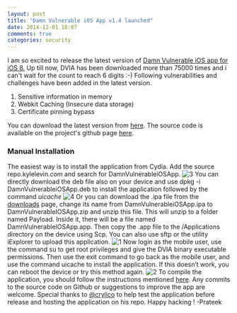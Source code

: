```yaml
---
layout: post
title: "Damn Vulnerable iOS App v1.4 launched"
date: 2014-12-01 18:07
comments: true
categories: security
---
```


I am so excited to release the latest version of [Damn Vulnerable iOS app for iOS 8.](http://damnvulnerableiosapp.com) Up till now, DVIA has been downloaded more than 75000 times and i can't wait for the count to reach 6 digits :-) Following vulnerabilities and challenges have been added in the latest version.

1.  Sensitive information in memory
2.  Webkit Caching (Insecure data storage)
3.  Certificate pinning bypass

<!-- more -->

You can download the latest version from [here](http://damnvulnerableiosapp.com/#downloads). The source code is available on the project's github page [here](https://github.com/prateek147/DVIA).

### Manual Installation

The easiest way is to install the application from Cydia. Add the source repo.kylelevin.com and search for DamnVulnerableiOSApp. ![3]({{site.baseurl}}/images/posts/dvia/3.png)  You can directly download the deb file also on your device and use dpkg -i DamnVulnerableiOSApp.deb to install the application followed by the command _uicache_ ![4]({{site.baseurl}}/images/posts/dvia/4.png) Or you can download the .ipa file from the [downloads](http://damnvulnerableiosapp.com/#downloads) page, change its name from DamnVulnerableiOSApp.ipa to DamnVulnerableIOSApp.zip and unzip this file. This will unzip to a folder named Payload. Inside it, there will be a file named DamnVulnerableIOSApp.app. Then copy the .app file to the /Applications directory on the device using Scp. You can also use sftp or the utility iExplorer to upload this application. ![1]({{site.baseurl}}/images/posts/dvia/1.png) Now login as the mobile user, use the command su to get root privileges and give the DVIA binary executable permissions. Then use the exit command to go back as the mobile user, and use the command uicache to install the application. If this doesn’t work, you can reboot the device or try this method again. ![2]({{site.baseurl}}/images/posts/dvia/2.png) To compile the application, you should follow the instructions mentioned [here](http://damnvulnerableiosapp.com/2013/12/get-started/). Any commits to the source code on Github or suggestions to improve the app are welcome. Special thanks to [@crylico](http://twitter.com/crylico) to help test the application before release and hosting the application on his repo. Happy hacking ! -Prateek